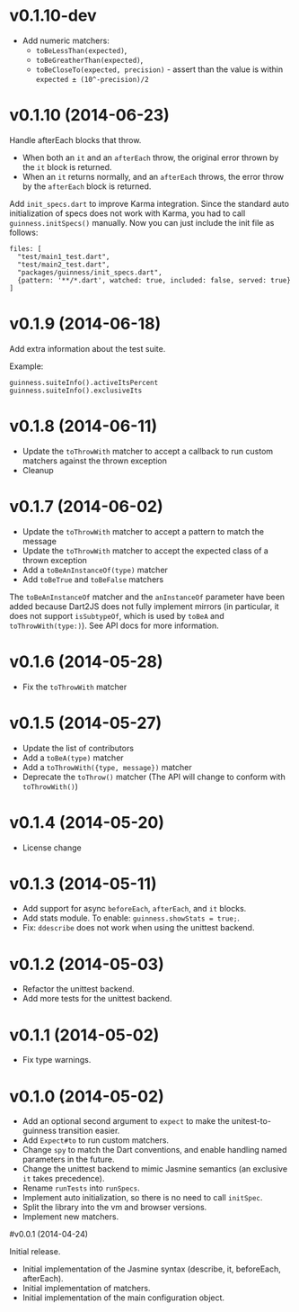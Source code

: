 # v0.1.10-dev

- Add numeric matchers:
  - `toBeLessThan(expected)`,
  - `toBeGreatherThan(expected)`,
  - `toBeCloseTo(expected, precision)` - assert than the value is within `expected ± (10^-precision)/2` 

# v0.1.10 (2014-06-23)

Handle afterEach blocks that throw.
- When both an `it` and an `afterEach` throw, the original error thrown by the `it` block is returned.
- When an `it` returns normally, and an `afterEach` throws, the error throw by the `afterEach` block is returned.


Add `init_specs.dart` to improve Karma integration. Since the standard auto initialization of specs does not work with Karma, you had to call `guinness.initSpecs()` manually.
Now you can just include the init file as follows:

    files: [
      "test/main1_test.dart",
      "test/main2_test.dart",
      "packages/guinness/init_specs.dart",
      {pattern: '**/*.dart', watched: true, included: false, served: true}
    ]


# v0.1.9 (2014-06-18)

Add extra information about the test suite.

Example:

    guinness.suiteInfo().activeItsPercent
    guinness.suiteInfo().exclusiveIts


# v0.1.8 (2014-06-11)

- Update the `toThrowWith` matcher to accept a callback to run custom matchers against the thrown exception
- Cleanup


# v0.1.7 (2014-06-02)

- Update the `toThrowWith` matcher to accept a pattern to match the message
- Update the `toThrowWith` matcher to accept the expected class of a thrown exception
- Add a `toBeAnInstanceOf(type)` matcher
- Add `toBeTrue` and `toBeFalse` matchers

The `toBeAnInstanceOf` matcher and the `anInstanceOf` parameter have been added because Dart2JS does not fully implement mirrors (in particular, it does not support `isSubtypeOf`, which is used by `toBeA` and `toThrowWith(type:)`). See API docs for more information.

# v0.1.6 (2014-05-28)

- Fix the `toThrowWith` matcher

# v0.1.5 (2014-05-27)

- Update the list of contributors
- Add a `toBeA(type)` matcher
- Add a `toThrowWith({type, message})` matcher
- Deprecate the `toThrow()` matcher (The API will change to conform with `toThrowWith()`)

# v0.1.4 (2014-05-20)

- License change

# v0.1.3 (2014-05-11)

- Add support for async `beforeEach`, `afterEach`, and `it` blocks.
- Add stats module. To enable: `guinness.showStats = true;`.
- Fix: `ddescribe` does not work when using the unittest backend.

# v0.1.2 (2014-05-03)

- Refactor the unittest backend.
- Add more tests for the unittest backend.

# v0.1.1 (2014-05-02)

- Fix type warnings.

# v0.1.0 (2014-05-02)

- Add an optional second argument to `expect` to make the unitest-to-guinness transition easier.
- Add `Expect#to` to run custom matchers.
- Change `spy` to match the Dart conventions, and enable handling named parameters in the future.
- Change the unittest backend to mimic Jasmine semantics (an exclusive `it` takes precedence).
- Rename `runTests` into `runSpecs`.
- Implement auto initialization, so there is no need to call `initSpec`.
- Split the library into the vm and browser versions.
- Implement new matchers.

#v0.0.1 (2014-04-24)

Initial release.

- Initial implementation of the Jasmine syntax (describe, it, beforeEach, afterEach).
- Initial implementation of matchers.
- Initial implementation of the main configuration object.

